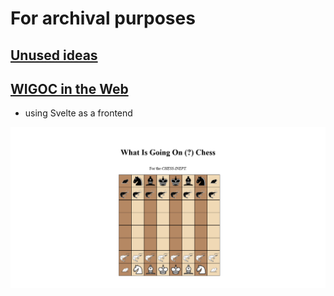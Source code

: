 # For archival purposes

## [Unused ideas](unused.md)

## [WIGOC in the Web](webPrototpe)

* using Svelte as a frontend

![](asset/screenshot1.png)
